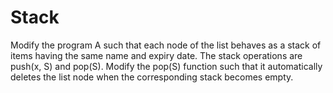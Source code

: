 # Stack
Modify the program A such that each node of the list behaves as a stack of items having
the same name and expiry date. The stack operations are push(x, S) and pop(S). Modify
the pop(S) function such that it automatically deletes the list node when the
corresponding stack becomes empty.
